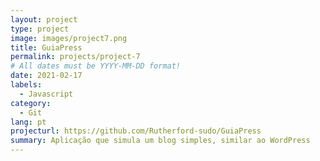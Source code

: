```yaml
---
layout: project
type: project
image: images/project7.png
title: GuiaPress
permalink: projects/project-7
# All dates must be YYYY-MM-DD format!
date: 2021-02-17
labels:
  - Javascript
category:
  - Git
lang: pt
projecturl: https://github.com/Rutherford-sudo/GuiaPress
summary: Aplicação que simula um blog simples, similar ao WordPress
---
```

